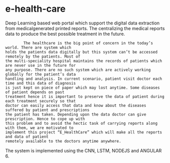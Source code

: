 # e-health-care

Deep Learning based web portal which support the digital data extraction from medicalgenerated printed reports.
The centralizing the medical  reports data to produce the best possible treatment in the future.


            The healthcare is the big point of concern in the today’s world. There are system which 
    holds the patients data digitally but this system can’t be accessed remotely by the patients. Most of 
    the multi-speciality hospital maintains the records of patients which are never use in the future for 
    any purpose. There are no such system which are actively working globally for the patient’s data 
    handling and analysis. In current scenario, patient visit doctor each time and this data of diagnosis 
    is just kept on piece of paper which may lost anytime. Some diseases of patient depends on past 
    treatment hence it is important to preserve the data of patient during each treatment securely so that 
    doctor can easily access that data and know about the diseases suffered by patient and prescriptions 
    the patient has taken. Depending upon the data doctor can give prescription. Hence to cope up with 
    this problem and to avoid the hectic task of carrying reports along with them, we are motivated to 
    implement this project “E_HealthCare” which will make all the reports and data of patient 
    remotely available to the doctors anytime anywhere. 



The system is implemented using the CNN, LSTM, NODEJS and ANGULAR 6. 

